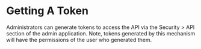 # Getting A Token

Administrators can generate tokens to access the API via the Security > API section of the admin application. Note, tokens generated by this mechanism will have the permissions of the user who generated them.
